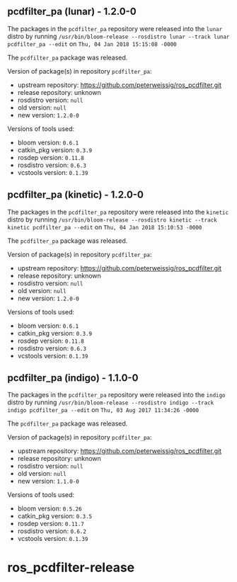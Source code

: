 ## pcdfilter_pa (lunar) - 1.2.0-0

The packages in the `pcdfilter_pa` repository were released into the `lunar` distro by running `/usr/bin/bloom-release --rosdistro lunar --track lunar pcdfilter_pa --edit` on `Thu, 04 Jan 2018 15:15:08 -0000`

The `pcdfilter_pa` package was released.

Version of package(s) in repository `pcdfilter_pa`:

- upstream repository: https://github.com/peterweissig/ros_pcdfilter.git
- release repository: unknown
- rosdistro version: `null`
- old version: `null`
- new version: `1.2.0-0`

Versions of tools used:

- bloom version: `0.6.1`
- catkin_pkg version: `0.3.9`
- rosdep version: `0.11.8`
- rosdistro version: `0.6.3`
- vcstools version: `0.1.39`


## pcdfilter_pa (kinetic) - 1.2.0-0

The packages in the `pcdfilter_pa` repository were released into the `kinetic` distro by running `/usr/bin/bloom-release --rosdistro kinetic --track kinetic pcdfilter_pa --edit` on `Thu, 04 Jan 2018 15:10:53 -0000`

The `pcdfilter_pa` package was released.

Version of package(s) in repository `pcdfilter_pa`:

- upstream repository: https://github.com/peterweissig/ros_pcdfilter.git
- release repository: unknown
- rosdistro version: `null`
- old version: `null`
- new version: `1.2.0-0`

Versions of tools used:

- bloom version: `0.6.1`
- catkin_pkg version: `0.3.9`
- rosdep version: `0.11.8`
- rosdistro version: `0.6.3`
- vcstools version: `0.1.39`


## pcdfilter_pa (indigo) - 1.1.0-0

The packages in the `pcdfilter_pa` repository were released into the `indigo` distro by running `/usr/bin/bloom-release --rosdistro indigo --track indigo pcdfilter_pa --edit` on `Thu, 03 Aug 2017 11:34:26 -0000`

The `pcdfilter_pa` package was released.

Version of package(s) in repository `pcdfilter_pa`:

- upstream repository: https://github.com/peterweissig/ros_pcdfilter.git
- release repository: unknown
- rosdistro version: `null`
- old version: `null`
- new version: `1.1.0-0`

Versions of tools used:

- bloom version: `0.5.26`
- catkin_pkg version: `0.3.5`
- rosdep version: `0.11.7`
- rosdistro version: `0.6.2`
- vcstools version: `0.1.39`


# ros_pcdfilter-release